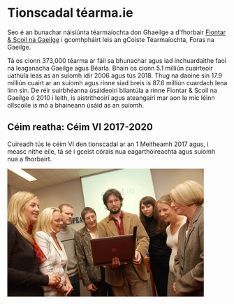 # Tionscadal téarma.ie

Seo é an bunachar náisiúnta téarmaíochta don Ghaeilge a d’fhorbair [Fiontar & Scoil na Gaeilge](https://www.gaois.ie/) i gcomhpháirt leis an gCoiste Téarmaíochta, Foras na Gaeilge.

Tá os cionn 373,000 téarma ar fáil sa bhunachar agus iad inchuardaithe faoi na leaganacha Gaeilge agus Béarla. Bhain os cionn 5.1 milliún cuairteoir uathúla leas as an suíomh idir 2006 agus tús 2018. Thug na daoine sin 17.9 milliún cuairt ar an suíomh agus rinne siad breis is 87.6 milliún cuardach lena linn sin. De réir suirbhéanna úsáideoirí bliantúla a rinne Fiontar & Scoil na Gaeilge ó 2010 i leith, is aistritheoirí agus ateangairí mar aon le mic léinn ollscoile is mó a bhaineann úsáid as an suíomh.

## Céim reatha: Céim VI 2017-2020

Cuireadh tús le céim VI den tionscadal ar an 1 Meitheamh 2017 agus, i measc nithe eile, tá sé i gceist córais nua eagarthóireachta agus suíomh nua a fhorbairt.

![Daoine](image.jpg)

